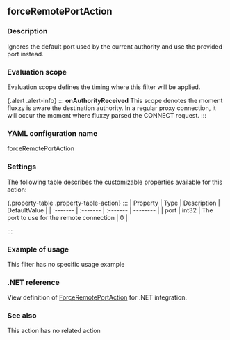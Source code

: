 ## forceRemotePortAction

### Description

Ignores the default port used by the current authority and use the provided port instead.

### Evaluation scope

Evaluation scope defines the timing where this filter will be applied. 

{.alert .alert-info}
:::
**onAuthorityReceived** This scope denotes the moment fluxzy is aware the destination authority. In a regular proxy connection, it will occur the moment where fluxzy parsed the CONNECT request.
:::

### YAML configuration name

forceRemotePortAction

### Settings

The following table describes the customizable properties available for this action: 

{.property-table .property-table-action}
:::
| Property | Type | Description | DefaultValue |
| :------- | :------- | :------- | -------- |
| port | int32 | The port to use for the remote connection | 0 |

:::
### Example of usage

This filter has no specific usage example


### .NET reference

View definition of [ForceRemotePortAction](https://docs.fluxzy.io/api/Fluxzy.Rules.Actions.ForceRemotePortAction.html) for .NET integration.

### See also

This action has no related action

